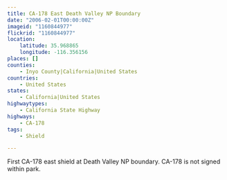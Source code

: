 ```yaml
---
title: CA-178 East Death Valley NP Boundary
date: "2006-02-01T00:00:00Z"
imageid: "1160844977"
flickrid: "1160844977"
location:
    latitude: 35.968865
    longitude: -116.356156
places: []
counties:
    - Inyo County|California|United States
countries:
    - United States
states:
    - California|United States
highwaytypes:
    - California State Highway
highways:
    - CA-178
tags:
    - Shield

---
```

First CA-178 east shield at Death Valley NP boundary.  CA-178 is not signed within park.